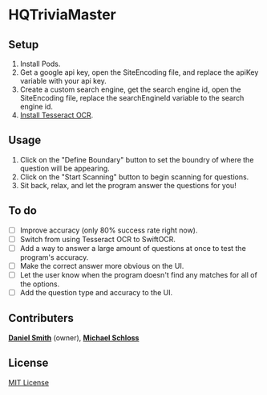 # HQTriviaMaster

## Setup
1. Install Pods.
2. Get a google api key, open the SiteEncoding file, and replace the apiKey variable with your api key.
3. Create a custom search engine, get the search engine id, open the SiteEncoding file, replace the searchEngineId variable to the search engine id.
4. [Install Tesseract OCR](https://github.com/tesseract-ocr/tesseract/wiki).

## Usage
1. Click on the "Define Boundary" button to set the boundry of where the question will be appearing.
2. Click on the "Start Scanning" button to begin scanning for questions.
3. Sit back, relax, and let the program answer the questions for you!

## To do
- [ ] Improve accuracy (only 80% success rate right now).
- [ ] Switch from using Tesseract OCR to SwiftOCR.
- [ ] Add a way to answer a large amount of questions at once to test the program's accuracy.
- [ ] Make the correct answer more obvious on the UI.
- [ ] Let the user know when the program doesn't find any matches for all of the options.
- [ ] Add the question type and accuracy to the UI.

## Contributers
 [**Daniel Smith**](https://github.com/DanielSmith1239) (owner), [**Michael Schloss**](https://github.com/schlossm)
 
 ## License
 [MIT License](https://github.com/DanielSmith1239/HQTriviaMaster/blob/master/LICENSE)
